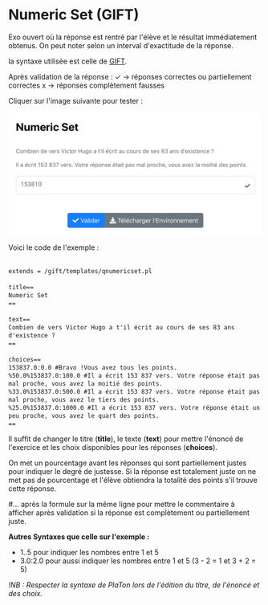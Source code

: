 # Numeric Set (GIFT)

Exo ouvert où la réponse est rentré par l'élève et le résultat immédiatement obtenus. On peut noter selon un interval 
d'exactitude de la réponse. 

la syntaxe utilisée est celle de [GIFT](https://docs.moodle.org/3x/fr/Format_GIFT).


Après validation de la réponse : 
✓ -> réponses correctes ou partiellement correctes
x -> réponses complètement fausses 

Cliquer sur l'image suivante pour tester : 

[![image](Numeric_set.png)](https://pl.u-pem.fr/filebrowser/demo/33534/)

Voici le code de l'exemple : 

```{r}

extends = /gift/templates/qnumericset.pl

title==
Numeric Set
==

text==
Combien de vers Victor Hugo a t'il écrit au cours de ses 83 ans d'existence ?
==

choices==
153837.0:0.0 #Bravo !Vous avez tous les points.
%50.0%153837.0:100.0 #Il a écrit 153 837 vers. Votre réponse était pas mal proche, vous avez la moitié des points.
%33.0%153837.0:500.0 #Il a écrit 153 837 vers. Votre réponse était pas mal proche, vous avez le tiers des points.
%25.0%153837.0:1000.0 #Il a écrit 153 837 vers. Votre réponse était un peu proche, vous avez le quart des points.
== 

```

Il suffit de changer le titre (**title**), le texte (**text**) pour mettre l'énoncé de l'exercice et les choix disponibles pour les réponses (**choices**).

On met un pourcentage avant les réponses qui sont partiellement justes pour indiquer le degré de justesse. Si la réponse est totalement juste on ne met pas de pourcentage et l'élève obtiendra la totalité des points s'il trouve cette réponse. 

#... après la formule sur la même ligne pour mettre le commentaire à afficher après validation si la réponse est complètement ou partiellement juste.

**Autres Syntaxes que celle sur l'exemple :**

- 1..5 pour indiquer les nombres entre 1 et 5
- 3.0:2.0 pour aussi indiquer les nombres entre 1 et 5 (3 - 2 = 1 et 3 + 2 = 5)

*!NB : Respecter la syntaxe de PlaTon lors de l'édition du titre, de l'énoncé et des choix.*
